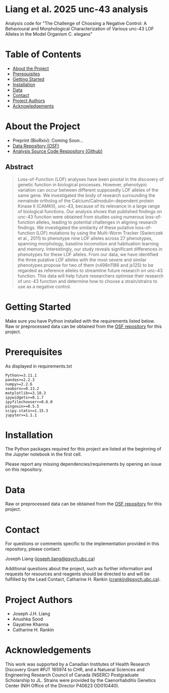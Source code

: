 # Liang et al. 2025 unc-43 analysis

Analysis code for "The Challenge of Choosing a Negative Control: A Behavioural and Morphological Characterization of Various unc-43 LOF Alleles in the Model Organism C. elegans"

# Table of Contents
* [About the Project](#About-the-Project)
* [Prerequisites](#Prerequisites)
* [Getting Started](#Getting-Started)
* [Installation](#Installation)
* [Data](#Data)
* [Contact](#Contact)
* [Project Authors](#Project-Authors)
* [Acknowledgements](#Acknowledgements)

# About the Project
- Preprint (BioRxiv): Coming Soon...
- [Data Repository (OSF)](https://osf.io/znm4v/?view_only=2d429f7cb18d4f3a8dda606ba0d6d481)
- [Analysis Source Code Respository (Github)](https://github.com/JosephLiangUBC/unc-43_brief_investigation.git)

## Abstract
>Loss-of-Function (LOF) analyses have been pivotal in the discovery of genetic function in biological processes. However, phenotypic variation can occur between different supposedly LOF alleles of the same gene. We investigated the body of research surrounding the nematode ortholog of the Calcium/Calmodulin-dependent protein Kinase II (CAMKII), unc-43, because of its relevance in a large range of biological functions. Our analysis shows that published findings on unc-43 function were obtained from studies using numerous loss-of-function alleles, leading to potential challenges in aligning research findings. We investigated the similarity of these putative loss-of-function (LOF) mutations by using the Multi-Worm Tracker (Swierczek et al., 2011) to phenotype nine LOF alleles across 27 phenotypes, spanning morphology, baseline locomotion and habituation learning and memory. Interestingly, our study reveals significant differences in phenotypes for these LOF alleles. From our data, we have identified the three putative LOF alleles with the most severe and similar phenotypes propose for two of them (n498n1186 and js125) to be regarded as reference alleles to streamline future research on unc-43 function. This data will help future researchers optimise their research of unc-43 function and determine how to choose a strain/strains to use as a negative control. 
# Getting Started

Make sure you have Python installed with the requirements listed below. Raw or preprocessed data can be obtained from the [OSF repository](https://osf.io/znm4v/?view_only=2d429f7cb18d4f3a8dda606ba0d6d481) for this project.

# Prerequisites

As displayed in requirements.txt

    Python>=3.11.1
    pandas>=2.2.3
    numpy>=2.2.6
    seaborn>=0.13.2
    matplotlib>=3.10.3
    ipywidgets>=8.1.7
    ipyfilechooser>=0.6.0
    pingouin>=0.5.5
    scipy.stats>=1.15.3
    jupyter>=1.1.1


# Installation

The Python packages required for this project are listed at the beginning of the Jupyter notebook in the first cell. 

Please report any missing dependencies/requirements by opening an issue on this repository.

# Data

Raw or preprocessed data can be obtained from the [OSF repository](https://osf.io/znm4v/?view_only=2d429f7cb18d4f3a8dda606ba0d6d481) for this project.

# Contact

For questions or comments specific to the implementation provided in this repository, please contact:

Joseph Liang (joseph.liang@psych.ubc.ca)

Additional questions about the project, such as further information and requests for resources and reagents should be directed to and will be fulfilled by the Lead Contact, Catharine H. Rankin (crankin@psych.ubc.ca).

# Project Authors

* Joseph J.H. Liang
* Anushka Sood
* Gayatree Khanna
* Catharine H. Rankin


# Acknowledgements

This work was supported by a Canadian Institutes of Health Research Discovery Grant #PJT 165974 to CHR, and a Natueral Sciences and Engineering Research Council of Canada (NSERC) Postgraduate Scholarship to JL. Strains were provided by the Caenorhabditis Genetics Center (NIH Office of the Director P40623 OD010440).

